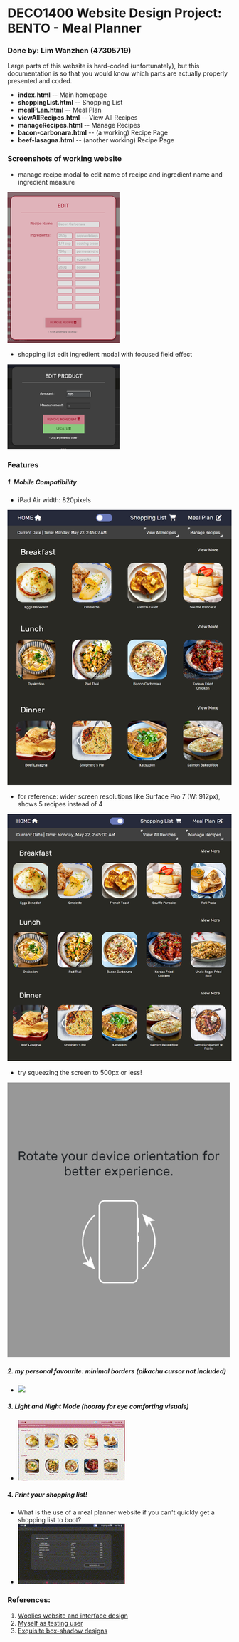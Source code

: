 # DECO1400 Website Design Project: BENTO - Meal Planner  
### Done by: Lim Wanzhen (47305719)

Large parts of this website is hard-coded (unfortunately), but this documentation is so that you would know which parts are actually properly presented and coded.

- **index.html**                -- Main homepage  
- **shoppingList.html**         -- Shopping List  
- **mealPLan.html**             -- Meal Plan
- **viewAllRecipes.html**       -- View All Recipes
- **manageRecipes.html**        -- Manage Recipes
- **bacon-carbonara.html**      -- (a working) Recipe Page
- **beef-lasagna.html**         -- (another working) Recipe Page

### Screenshots of working website
- manage recipe modal to edit name of recipe and ingredient name and ingredient measure  
<img src="/files/MDsrc/manage-recipes-modal.png" width=50%>

- shopping list edit ingredient modal with focused field effect  
<img src="/files/MDsrc/shopping-list-modal.png" width=50%>


### Features
##### 1. Mobile Compatibility
- iPad Air width: 820pixels
<img src="/files/MDsrc/iPadAir.png" width=820px>


- for reference: wider screen resolutions like Surface Pro 7 (W: 912px), shows 5 recipes instead of 4
<img src="/files/MDsrc/SurfacePro7.png" width=912px>


- try squeezing the screen to 500px or less!
<img src="/files/MDsrc/rotate500.png" width=500px>

##### 2. my personal favourite: minimal borders (pikachu cursor not included)
- <img src="/files/MDsrc/minimalBorders.gif" width=50%>

##### 3. Light and Night Mode (hooray for eye comforting visuals)
- <img src="/files/MDsrc/LightToNight.gif" width=50%>

##### 4. Print your shopping list! 
- What is the use of a meal planner website if you can't quickly get a shopping list to boot?
- <img src="/files/MDsrc/print-your-shopping-list.gif" width=50%>


### References: 
1. [Woolies website and interface design](https://www.woolworths.com.au/shop/recipes)
2. [Myself as testing user](https://www.cybrsucks.github.io)
3. [Exquisite box-shadow designs](https://getcssscan.com/css-box-shadow-examples)

